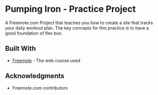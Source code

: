 ﻿# Pumping Iron  - Practice Project

A Freemote.com Project that teaches you how to create a site that tracks your daily workout plan. The key concepts for this practice is to have a good foundation of flex box.

## Built With

* [Freemote](https://subscribe.freemote.com/products/7-day-bootcamp/categories/2149182864/posts/2153504781) - The web course used

## Acknowledgments

* Freemote.com contributors
